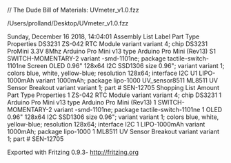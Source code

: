 // The Dude
Bill of Materials: UVmeter_v1.0.fzz

/Users/prolland/Desktop/UVmeter_v1.0.fzz

Sunday, December 16 2018, 14:04:01
Assembly List
Label 	Part Type 	Properties
DS3231 	ZS-042 RTC Module 	variant variant 4; chip DS3231
ProMini 3.3V 8Mhz 	Arduino Pro Mini v13 	type Arduino Pro Mini (Rev13)
S1 	SWITCH-MOMENTARY-2 	variant -smd-1101ne; package tactile-switch-1101ne
Screen 	OLED 0.96" 128x64 I2C SSD1306 	size 0.96"; variant variant 1; colors blue, white, yellow-blue; resolution 128x64; interface I2C
U1 	LIPO-1000mAh 	variant 1000mAh; package lipo-1000
UV_sensor8511 	ML8511 UV Sensor Breakout 	variant variant 1; part # SEN-12705
Shopping List
Amount 	Part Type 	Properties
1 	ZS-042 RTC Module 	variant variant 4; chip DS3231
1 	Arduino Pro Mini v13 	type Arduino Pro Mini (Rev13)
1 	SWITCH-MOMENTARY-2 	variant -smd-1101ne; package tactile-switch-1101ne
1 	OLED 0.96" 128x64 I2C SSD1306 	size 0.96"; variant variant 1; colors blue, white, yellow-blue; resolution 128x64; interface I2C
1 	LIPO-1000mAh 	variant 1000mAh; package lipo-1000
1 	ML8511 UV Sensor Breakout 	variant variant 1; part # SEN-12705


Exported with Fritzing 0.9.3- http://fritzing.org
